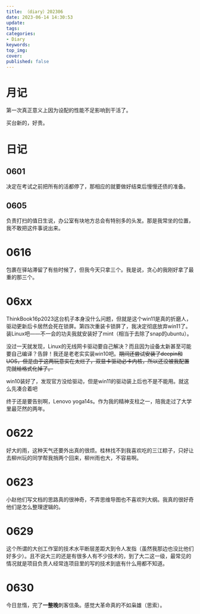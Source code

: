 ```yaml
---
title: （diary）202306
date: 2023-06-14 14:30:53
update:
tags:
categories:   
- Diary
keywords:
top_img:
cover:
published: false
---
```


# 月记

第一次真正意义上因为设配的性能不足影响到干活了。

买台新的，好贵。

# 日记

## 0601

决定在考试之前把所有的活都停了，那相应的就要做好结束后慢慢还债的准备。

## 0605

负责打扫的值日生说，办公室有块地方总会有特别多的头发。那是我常坐的位置，我不敢把这件事说出来。

# 0616

包裹在驿站滞留了有些时候了，但我今天只拿三个。我是说，贪心的我刚好拿了最重的那三个。

# 06xx

ThinkBook16p2023这台机子本身没什么问题，但就是这个win11是真的折磨人，驱动更新后卡居然会死在锁屏。第四次重装卡锁屏了，我决定彻底放弃win11了。装Linux吧——不一会的功夫我就安装好了mint（相当于去除了snap的ubuntu）。

没过一天就发现，Linux的无线网卡驱动要自己解决？而且因为设备太新甚至可能要自己编译？告辞！我还是老老实实装win10吧。~~期间还尝试安装了deepin和UOS，但是由于这两玩意实在太烂了，双显卡驱动必卡内核，所以还没被我配置完就给格式化掉了。~~

win10装好了，发现官方没给驱动，但是win11的驱动装上后也不是不能用。就这么先凑合着吧

终于还是要告别啊，Lenovo yoga14s。作为我的精神支柱之一，陪我走过了大学里最茫然的两年。

# 0622
好大的雨，这种天气还要外出真的很烦。桂林找不到我喜欢吃的三江粽子，只好让去柳州玩的同学帮我捎两个回来，柳州雨也大，不容易啊。

# 0623
小赵他们写文档的思路真的很神奇，不弄思维导图也不喜欢列大纲。我真的很好奇他们是怎么整理逻辑的。

# 0629
这个所谓的大创工作室的技术水平断层差距大到令人发指（虽然我那边也没比他们好多少）。且不说大三的还是有很多人有不少技术的，到了大二这一级，最常见的情况就是项目负责人经常连项目里的写的技术到底有什么用都不知道。

# 0630

今日怠惰，完了**一整晚**刺客信条。感觉大革命真的不如枭雄（思索）。